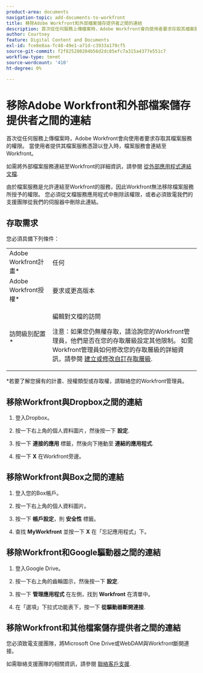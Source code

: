 ```yaml
---
product-area: documents
navigation-topic: add-documents-to-workfront
title: 移除Adobe Workfront和外部檔案儲存提供者之間的連結
description: 首次從任何服務上傳檔案時，Adobe Workfront會向使用者要求存取其檔案服務的權限。 當使用者提供其檔案服務憑證以登入時，檔案服務會連結至Workfront。
author: Courtney
feature: Digital Content and Documents
exl-id: fce8e8aa-fc48-49e1-a71d-c3933a179cf5
source-git-commit: f2f825280204b56d2dc85efc7a315a4377e551c7
workflow-type: tm+mt
source-wordcount: '410'
ht-degree: 0%

---
```


# 移除Adobe Workfront和外部檔案儲存提供者之間的連結

首次從任何服務上傳檔案時，Adobe Workfront會向使用者要求存取其檔案服務的權限。 當使用者提供其檔案服務憑證以登入時，檔案服務會連結至Workfront。

如需將外部檔案服務連結至Workfront的詳細資訊，請參閱 [從外部應用程式連結文檔](../../documents/adding-documents-to-workfront/link-documents-from-external-apps.md).

由於檔案服務是允許連結至Workfront的服務，因此Workfront無法移除檔案服務所授予的權限。 您必須從文檔服務應用程式中刪除該權限，或者必須致電我們的支援團隊從我們的伺服器中刪除此連結。

## 存取需求

您必須具備下列條件：

<table style="table-layout:auto"> 
 <col> 
 <col> 
 <tbody> 
  <tr> 
   <td role="rowheader">Adobe Workfront計畫*</td> 
   <td> <p> 任何</p> </td> 
  </tr> 
  <tr> 
   <td role="rowheader">Adobe Workfront授權*</td> 
   <td> <p>要求或更高版本</p> </td> 
  </tr> 
  <tr> 
   <td role="rowheader">訪問級別配置*</td> 
   <td> <p>編輯對文檔的訪問</p> <p>注意：如果您仍無權存取，請洽詢您的Workfront管理員，他們是否在您的存取層級設定其他限制。 如需Workfront管理員如何修改您的存取層級的詳細資訊，請參閱 <a href="../../administration-and-setup/add-users/configure-and-grant-access/create-modify-access-levels.md" class="MCXref xref">建立或修改自訂存取層級</a>.</p> </td> 
  </tr> 
 </tbody> 
</table>

&#42;若要了解您擁有的計畫、授權類型或存取權，請聯絡您的Workfront管理員。

## 移除Workfront與Dropbox之間的連結

1. 登入Dropbox。
1. 按一下右上角的個人資料圖片，然後按一下 **設定**.
1. 按一下 **連接的應用** 標籤，然後向下捲動至 **連結的應用程式**.

1. 按一下 **X** 在Workfront旁邊。

## 移除Workfront與Box之間的連結

1. 登入您的Box帳戶。
1. 按一下右上角的個人資料圖片。
1. 按一下 **帳戶設定**，則 **安全性** 標籤。

1. 查找 **MyWorkfront** 並按一下 **X** 在「忘記應用程式」下。

## 移除Workfront和Google驅動器之間的連結

1. 登入Google Drive。
1. 按一下右上角的齒輪圖示，然後按一下 **設定**.
1. 按一下 **管理應用程式** 在左側，找到 **Workfront** 在清單中。

1. 在「選項」下拉式功能表下，按一下 **從驅動器斷開連接**.

## 移除Workfront和其他檔案儲存提供者之間的連結

您必須致電支援團隊，將Microsoft One Drive或WebDAM與Workfront斷開連接。

如需聯絡支援團隊的相關資訊，請參閱 [聯絡客戶支援](../../workfront-basics/tips-tricks-and-troubleshooting/contact-customer-support.md).
